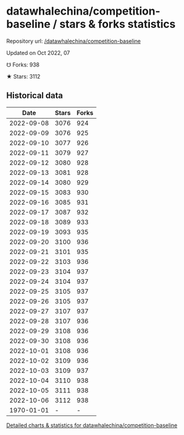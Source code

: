 # datawhalechina/competition-baseline / stars & forks statistics

Repository url: [/datawhalechina/competition-baseline](https://github.com/datawhalechina/competition-baseline)

Updated on Oct 2022, 07

☋ Forks: 938

★ Stars: 3112

## Historical data
| Date | Stars | Forks |
|------|-------|-------|
| 2022-09-08 | 3076 | 924 | 
| 2022-09-09 | 3076 | 925 | 
| 2022-09-10 | 3077 | 926 | 
| 2022-09-11 | 3079 | 927 | 
| 2022-09-12 | 3080 | 928 | 
| 2022-09-13 | 3081 | 928 | 
| 2022-09-14 | 3080 | 929 | 
| 2022-09-15 | 3083 | 930 | 
| 2022-09-16 | 3085 | 931 | 
| 2022-09-17 | 3087 | 932 | 
| 2022-09-18 | 3089 | 933 | 
| 2022-09-19 | 3093 | 935 | 
| 2022-09-20 | 3100 | 936 | 
| 2022-09-21 | 3101 | 935 | 
| 2022-09-22 | 3103 | 936 | 
| 2022-09-23 | 3104 | 937 | 
| 2022-09-24 | 3104 | 937 | 
| 2022-09-25 | 3105 | 937 | 
| 2022-09-26 | 3105 | 937 | 
| 2022-09-27 | 3107 | 937 | 
| 2022-09-28 | 3107 | 936 | 
| 2022-09-29 | 3108 | 936 | 
| 2022-09-30 | 3108 | 936 | 
| 2022-10-01 | 3108 | 936 | 
| 2022-10-02 | 3109 | 936 | 
| 2022-10-03 | 3109 | 937 | 
| 2022-10-04 | 3110 | 938 | 
| 2022-10-05 | 3111 | 938 | 
| 2022-10-06 | 3112 | 938 | 
| 1970-01-01 | - | - | 


[Detailed charts & statistics for datawhalechina/competition-baseline](https://reviewgithub.com/rep/datawhalechina/competition-baseline)
